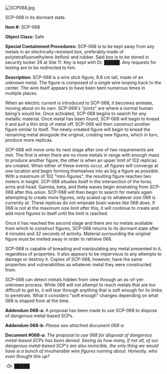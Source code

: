 ![SCP068.jpg](http://scp-wiki.wdfiles.com/local--files/scp-068/SCP068.jpg)

SCP-068 in its dormant state.

**Item #:** SCP-068

**Object Class:** Safe

**Special Containment Procedures:** SCP-068 is to be kept away from any metals in an electrically-resistant box, preferably made of polytetrafluoroethylene (teflon) and rubber. Said box is to be stored in security locker 26 at Site 11. Key is kept with Dr. █████. Any requests for testing are to be redirected to him.

**Description:** SCP-068 is a wire stick figure, 9.8 cm tall, made of an unknown metal. The figure is composed of a single wire looping back to the center. The wire itself appears to have been bent numerous times in multiple places.

When an electric current is introduced to SCP-068, it becomes animate, moving about on its own. SCP-068's "joints" are where a normal human being's would be. Once activated, SCP-068 begins to search for any metallic material. Once metal has been found, SCP-068 will begin to knead it and pull a thin strip of metal off. SCP-068 will then construct another figure similar to itself. The newly-created figure will begin to knead the remaining metal alongside the original, creating new figures, which in turn, produce more replicas.

SCP-068 will move onto its next stage after one of two requirements are met. The first is when there are no more metals in range with enough mass to produce another figure, the other is when an upper limit of 102 replicas are created. When either of these events occur, all figures will converge at one location and begin forming themselves into as big a figure as possible. With a maximum of 102 "mini-figures", the resulting figure reaches two meters in height. SCP-068 situates itself in the intersection of the torso, arms and head. Gamma, beta, and theta waves begin emanating from SCP-068 after this union. SCP-068 will then begin to search for metals again attempting to create more figures, only scaled up to whatever size 068 is currently at. These replicas do not emanate brain waves like 068 does. If 068 is not at the maximum size limit after this, it will continue to create and add more figures to itself until the limit is reached.

Once it has reached the second stage and there are no metals available from which to construct figures, SCP-068 returns to its dormant state after 4 minutes and 32 seconds of activity. Material surrounding the original figure must be melted away in order to retrieve 068.

SCP-068 is capable of kneading and manipulating any metal presented to it, regardless of properties. It also appears to be impervious to any attempts to damage or destroy it. Copies of SCP-068, however, have the same properties and vulnerabilities as whatever metal they were constructed from.

SCP-068 can detect metals hidden from view through an as-of-yet-unknown process. While 068 will not attempt to reach metals that are too difficult to get to, it will tear through anything that is soft enough for its limbs to penetrate. What it considers "soft enough" changes depending on what 068 is shaped from at the time.

**Addendum 068-a:** A proposal has been made to use SCP-068 to dispose of dangerous metal-based SCPs.

**Addendum 068-b:** _Please see attached document 068-a_

**Document #068-a:** _The proposal to use 068 for disposal of dangerous metal-based SCPs has been denied. Seeing as how many, if not all, of our dangerous metal-based SCP's are also invincible, the only thing we would have is a bunch of invulnerable wire figures running about. Honestly, who even thought this up?_

_\-Dr. █████_